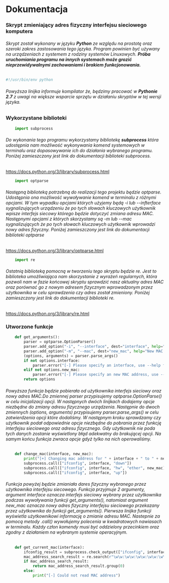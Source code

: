 # Dokumentacja
### Skrypt zmieniający adres fizyczny interfejsu sieciowego komputera

###### Skrypt został wykonany w języku **Python** ze względu na prostotę oraz szeroki zakres zastosowania tego języka. Program powinien być używany na urządzeniach z systemem z rodziny systemów Linuxowych. **Próba uruchomiania programu na innych systemach może grozić nieprzewidywalnymi zachowaniami i brakiem funkcjonowania.** 

```python
#!/usr/bin/env python
```
###### Powyższa linijka informuje kompilator że, będzimy pracować w **Pythonie 2.7** z uwagi na większe wsparcie sprzętu w działaniu skryptów w tej wersji języka.
### Wykorzystane biblioteki

```python
    import subprocess
```
###### Do wykonania tego programu wykorzystamy bibliotekę **subprocess** która udostępnia nam możliwość wykonywania komend systemowych w terminalu oraz dopasowywanie ich do działania wybranego programu. Poniżej zamieszczony jest link do dokumentacji biblioteki *subprocess*.

<https://docs.python.org/3/library/subprocess.html>

```python
    import optparse
```
###### Następną biblioteką potrzebną do realizacji tego projektu będzie optparse. Udostępnia ona możliwość wywoływanie komend w terminalu z różnymi opcjami. W tym wypadku opcjami których użyjemy będą -i lub --infterface sygnalizujących urządzeniu że po tych słowach kluczowych użytkownik wpisze interfejs siecowy którego będzie dotyczyć zmiana adresu MAC. Następnymi opcjami z których skorzystamy są -m lub --mac sygnalizujących że po tych słowach kluczowych użytkownik wprowadzi nowy adres fizyczny. Poniżej zamieszczony jest link do dokumentacji biblioteki optparse

<https://docs.python.org/3/library/optparse.html>

```python
    import re
```
###### Ostatnią biblioteką pomocną w tworzeniu tego skryptu będzie re. Jest to biblioteka umożliwiająca nam skorzystanie z wyrażeń regularnych, która pozwoli nam w fazie końcowej skryptu sprawdzić nasz aktualny adres MAC oraz porównać go z nowym adresem fizycznym wprowadzonym przez użytkownika w celu sprawdzenia czy adres został zmieniony. Poniżej zamieszczony jest link do dokumentacji biblioteki re.

<https://docs.python.org/3/library/re.html>

### Utworzone funkcje

```python
    def get_arguments():
        parser = optparse.OptionParser()
        parser.add_option("-i", "--interface", dest="interface", help="Interface to change its MAC address")
        parser.add_option("-m", "--mac", dest="new_mac", help="New MAC address")
        (options, arguments) = parser.parse_args()
        if not options.interface:
            parser.error("[-] Please specify an interface, use --help for more info")
        elif not options.new_mac:
            parser.error("[-] Please specify an new MAC address, use --help for more info")
        return options
```
###### Powyższa funkcja będzie pobierała od użytkownika interfejs sieciowy oraz nowy adres MAC.Do zmiennej *parser* przypisujemy *optparse.OptionParse()* w celu inicjalizacji opcji. W następnych dwóch linijkach dodajemy opcje niezbędne do zmiany adresu fizycznego urządzenia. Następnie do dwoch zmiennych *(options, arguments)* przypisujemy *parser.parse_args()* w celu zatwierdzenia opcji które dodaliśmy. W następnym kroku sprawdzamy czy użytkownik podał odpowiednie opcje niezbędne do pobrania przez funkcję interfejsu sieciowego oraz adresu fizycznego. Gdy użytkownik nie poda tych danych zostanie wyświetlony błąd adekwatny do brakującej opcji. Na samym końcu funkcja zwraca opcje gdyż tylko na nich operowaliśmy.

```python
    def change_mac(interface, new_mac):
        print("[+] Changing mac address for " + interface + " to " + new_mac)
        subprocess.call(["ifconfig", interface, "down"])
        subprocess.call(["ifconfig", interface, "hw", "ether", new_mac])
        subprocess.call(["ifconfig", interface, "up"])
```
###### Funkcja powyżej będzie zmianiała dares fizyczny wybranego przez użytkownika interfejsu siecowego. Funkcja przyjmuje 2 argumenty, argument *interface* oznacza interfejs sieciowy wybrany przez użytkownika podczas wywoływania funkcji *get_arguments()*, natomiast argument *new_mac* oznacza nowy adres fizyczny interfejsu sieciowego przekazany przez użytkownika do funkcji *get_arguments()*. Pierwsza linijka funkcji wyświetla użytkownikowi informację o zmianie adresu MAC. Nastepnie za pomocą metody *.call()* wywołujemy polecenia w kwadratowych nawiasach w terminalu. Każdy człon komendy musi być oddzielony przecinkiem oraz zgodny z działaniem na wybranym systemie operacyjnym.

```python
    def get_current_mac(interface):
        ifconfig_result = subprocess.check_output(["ifconfig", interface])
        mac_address_search_result = re.search(r"\w\w:\w\w:\w\w:\w\w:\w\w:\w\w", str(ifconfig_result))
        if mac_address_search_result:
            return mac_address_search_result.group(0)
        else:
            print("[-] Could not read MAC address")
```